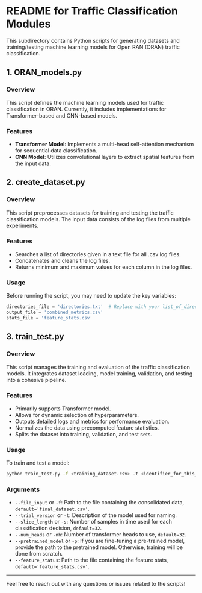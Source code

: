 # README for Traffic Classification Modules

This subdirectory contains Python scripts for generating datasets and training/testing machine learning models for Open RAN (ORAN) traffic classification.

## 1. ORAN_models.py

### Overview
This script defines the machine learning models used for traffic classification in ORAN. Currently, it includes implementations for Transformer-based and CNN-based models.

### Features
- **Transformer Model**: Implements a multi-head self-attention mechanism for sequential data classification.
- **CNN Model**: Utilizes convolutional layers to extract spatial features from the input data.


## 2. create_dataset.py

### Overview
This script preprocesses datasets for training and testing the traffic classification models. The input data consists of the log files from multiple experiments.

### Features
- Searches a list of directories given in a text file for all .csv log files. 
- Concatenates and cleans the log files.
- Returns minimum and maximum values for each column in the log files.

### Usage
Before running the script, you may need to update the key variables:
```python
directories_file = 'directories.txt'  # Replace with your list_of_directories.txt file path
output_file = 'combined_metrics.csv'
stats_file = 'feature_stats.csv'
```

## 3. train_test.py

### Overview
This script manages the training and evaluation of the traffic classification models. It integrates dataset loading, model training, validation, and testing into a cohesive pipeline.

### Features
- Primarily supports Transformer model.
- Allows for dynamic selection of hyperparameters.
- Outputs detailed logs and metrics for performance evaluation.
- Normalizes the data using precomputed feature statistics.
- Splits the dataset into training, validation, and test sets.

### Usage
To train and test a model:
```bash
python train_test.py -f <training_dataset.csv> -t <identifier_for_this_model> -s <slice_length> --feature_stats <path/to/feature_stats.csv>
```

### Arguments
- `--file_input` or `-f`: Path to the file containing the consolidated data, `default='final_dataset.csv'`.
- `--trial_version` or `-t`: Description of the model used for naming.
- `--slice_length` or `-s`: Number of samples in time used for each classification decision, `default=32`.
- `--num_heads` or `-nh`: Number of transformer heads to use, `default=32`.
- `--pretrained_model` or `-p`: If you are fine-tuning a pre-trained model, provide the path to the pretrained model. Otherwise, training will be done from scratch.
- `--feature_status`: Path to the file containing the feature stats, `default='feature_stats.csv'`.


---

Feel free to reach out with any questions or issues related to the scripts!
